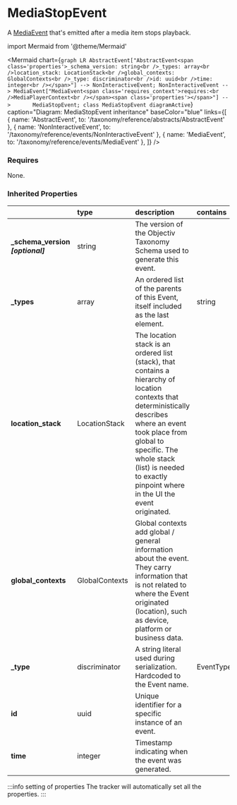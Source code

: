 # MediaStopEvent

A [MediaEvent](/taxonomy/reference/events/MediaEvent) that's emitted after a media item stops playback.

import Mermaid from '@theme/Mermaid'

<Mermaid chart={`
    graph LR
      AbstractEvent["AbstractEvent<span class='properties'>_schema_version: string<br />_types: array<br />location_stack: LocationStack<br />global_contexts: GlobalContexts<br />_type: discriminator<br />id: uuid<br />time: integer<br /></span>"] --> NonInteractiveEvent;
      NonInteractiveEvent --> MediaEvent["MediaEvent<span class='requires_context'>requires:<br />MediaPlayerContext<br /></span><span class='properties'></span>"] -->       MediaStopEvent;
    class MediaStopEvent diagramActive
  `}
  caption="Diagram: MediaStopEvent inheritance"
  baseColor="blue"
  links={[
{ name: 'AbstractEvent', to: '/taxonomy/reference/abstracts/AbstractEvent' }, { name: 'NonInteractiveEvent', to: '/taxonomy/reference/events/NonInteractiveEvent' }, { name: 'MediaEvent', to: '/taxonomy/reference/events/MediaEvent' },   ]}
/>

### Requires

None.

### Inherited Properties

|                                    | type           | description                                                                                                                                                                                                                                                                  | contains                       |
|:-----------------------------------|:---------------|:-----------------------------------------------------------------------------------------------------------------------------------------------------------------------------------------------------------------------------------------------------------------------------|:-------------------------------|
| **\_schema\_version _[optional]_** | string         | The version of the Objectiv Taxonomy Schema used to generate this event.                                                                                                                                                                                                     |                                |
| **\_types**                        | array          | An ordered list of the parents of this Event, itself included as the last element.                                                                                                                                                                                           | string                         |
| **location\_stack**                | LocationStack  | The location stack is an ordered list (stack), that contains a hierarchy of location contexts that deterministically describes where an event took place from global to specific. The whole stack (list) is needed to exactly pinpoint where in the UI the event originated. |                                |
| **global\_contexts**               | GlobalContexts | Global contexts add global / general information about the event. They carry information that is not related to where the Event originated (location), such as device, platform or business data.                                                                            |                                |
| **\_type**                         | discriminator  | A string literal used during serialization. Hardcoded to the Event name.                                                                                                                                                                                                     | EventTypes.enum.MediaStopEvent |
| **id**                             | uuid           | Unique identifier for a specific instance of an event.                                                                                                                                                                                                                       |                                |
| **time**                           | integer        | Timestamp indicating when the event was generated.                                                                                                                                                                                                                           |                                |

:::info setting of properties
The tracker will automatically set all the properties.
:::
